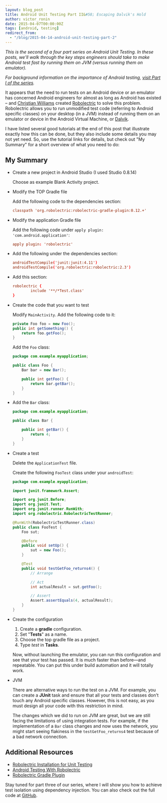 ```yaml
---
layout: blog_post
title: Android Unit Testing Part II&#58; Escaping Dalvik's Hold
author: victor_ronin
date: 2015-04-07T00:00:00Z
tags: [android, testing]
redirect_from:
  - "/blog/2015-04-14-android-unit-testing-part-2"
---
```

*This is the second of a four part series on Android Unit Testing. In
these posts, we'll walk through the key steps engineers should take
to make Android test fast by running them on JVM (versus running
them on emulator).*

*For background information on the importance of Android testing, [visit Part I of the series](https://www.okta.com/blog/2015/01/android-unit-testing-part-i-what-makes-strong-test-automation/).*

It appears that the need to run tests on an Android device or an
emulator has concerned Android engineers for almost as long as Android
has existed &#x2013; and [Christian Williams](https://www.linkedin.com/pub/christian-williams/8/4/30b) created [Robolectric](http://robolectric.org/) to solve
this problem. Robolectric allows you to run unmodified test code
(referring to Android specific classes) on your desktop (in a JVM)
instead of running them on an emulator or device in the Android
Virtual Machine, or [Dalvik](http://en.wikipedia.org/wiki/Dalvik_%28software%29).

I have listed several good tutorials at the end of this post that
illustrate exactly how this can be done, but they also include some
details you may not yet need. So, use the tutorial links for details,
but check out "My Summary" for a short overview of what you need to
do:

## My Summary

-   Create a new project in Android Studio (I used Studio 0.8.14)

    Choose as example Blank Activity project.
-   Modify the TOP Gradle file

    Add the following code to the dependencies section:

    ~~~ conf
    classpath 'org.robolectric:robolectric-gradle-plugin:0.12.+'
    ~~~
-   Modify the application Gradle file

    Add the following code under `apply plugin: 'com.android.application'`:

    ~~~ conf
    apply plugin: 'robolectric'
    ~~~
-   Add the following under the dependencies section:

    ~~~ conf
    androidTestCompile('junit:junit:4.11')
    androidTestCompile('org.robolectric:robolectric:2.3')
    ~~~

-   Add this section:

    ~~~ conf
    robolectric {
            include '**/*Test.class'
    }
    ~~~
-   Create the code that you want to test

    Modify `MainActivity`. Add the following code to it:

    ~~~ java
    private Foo foo = new Foo();
    public int getSomething() {
        return foo.getFoo();
    }
    ~~~

    Add the `Foo` class:

    ~~~ java
    package com.example.myapplication;

    public class Foo {
        Bar bar = new Bar();

        public int getFoo() {
            return bar.getBar();
        }
    }
    ~~~
-   Add the `Bar` class:

    ~~~ java
    package com.example.myapplication;

    public class Bar {

        public int getBar() {
            return 4;
        }
    }
    ~~~
-   Create a test

    Delete the `ApplicationTest` file.

    Create the following `FooTest` class under your `androidTest`:

    ~~~ java
    package com.example.myapplication;

    import junit.framework.Assert;

    import org.junit.Before;
    import org.junit.Test;
    import org.junit.runner.RunWith;
    import org.robolectric.RobolectricTestRunner;

    @RunWith(RobolectricTestRunner.class)
    public class FooTest {
        Foo sut;

        @Before
        public void setUp() {
            sut = new Foo();
        }

        @Test
        public void testGetFoo_returns4() {
            // Arrange

            // Act
            int actualResult = sut.getFoo();

            // Assert
            Assert.assertEquals(4, actualResult);
        }
    }
    ~~~

-   Create the configuration

    1.  Create a **gradle** configuration.
    2.  Set "**Tests**" as a name.
    3.  Choose the top gradle file as a project.
    4.  Type *test* in **Tasks**.

    Now, without launching the emulator, you can run this configuration
    and see that your test has passed. It is much faster than before—and
    repeatable. You can put this under build automation and it will
    totally work.

-   JVM

    There are alternative ways to run the test on a JVM. For example,
    you can create a **JUnit** task and ensure that all your tests and
    classes don't touch any Android specific classes. However, this is
    not easy, as you must design all your code with this restriction in
    mind.

    The changes which we did to run on JVM are great, but we are still
    facing the limitations of using integration tests. For example, if
    the implementation of a `Bar` class changes and now uses the network,
    you might start seeing flakiness in the `testGetFoo_returns4` test
    because of a bad network connection.

## Additional Resources

- [Robolectric Installation for Unit Testing](https://github.com/codepath/android_guides/wiki/Robolectric-Installation-for-Unit-Testing)
- [Android Testing With Robolectric](http://www.peterfriese.de/android-testing-with-robolectric/)
- [Robolectric Gradle Plugin](https://github.com/robolectric/robolectric-gradle-plugin)

Stay tuned for part three of our series, where I will show you how
to achieve test isolation using dependency injection. You can also
check out the full code at [GitHub](https://github.com/vronin-okta/okta_blog_samples/tree/master/android_unit_testing).